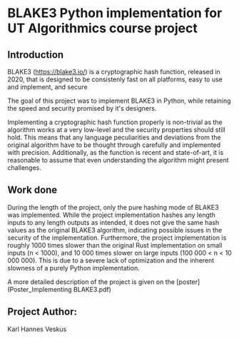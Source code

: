 # BLAKE3 Python implementation for UT Algorithmics course project

## Introduction 
BLAKE3 (https://blake3.io/) is a cryptographic hash function, released in 2020, that is designed to be consistenly fast on all platforms, easy to use and implement, and secure

The goal of this project was to implement BLAKE3 in Python, while retaining the speed and security promised by it's designers. 
        
Implementing a cryptographic hash function properly is non-trivial as the algorithm works at a very low-level and the security properties should still hold. This means that any language peculiarities and deviations from the original algorithm have to be thought through carefully and implemented with precision. Additionally, as the function is recent and state-of-art, it is reasonable to assume that even understanding the algorithm might present challenges. 


## Work done
During the length of the project, only the pure hashing mode of BLAKE3 was implemented. While  the  project  implementation  hashes  any  length  inputs  to  any length outputs as intended, it does not give the same hash values as the original BLAKE3 algorithm, indicating possible issues in the security of the implementation.  Furthermore, the project implementation is roughly 1000 times slower than the original Rust implementation on small inputs (n < 1000),  and 10 000 times slower on large inputs (100 000 < n < 10 000 000).  This is due to a severe lack of optimization and the inherent slowness of a purely Python implementation.

A more detailed description of the project is given on the [poster](Poster_Implementing BLAKE3.pdf)

## Project Author:
Karl Hannes Veskus
